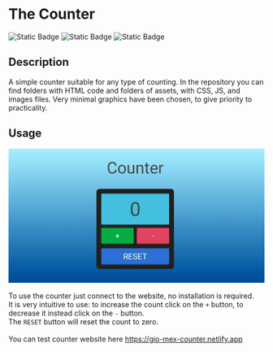 # The Counter
![Static Badge](https://img.shields.io/badge/HTML5-black?style=for-the-badge&logo=html5)
![Static Badge](https://img.shields.io/badge/CSS3-black?style=for-the-badge&logo=css3&logoColor=blue)
![Static Badge](https://img.shields.io/badge/JavaScript-black?style=for-the-badge&logo=JavaScript)

## Description

A simple counter suitable for any type of counting. In the repository you can find folders with HTML code and folders of assets, with CSS, JS, and images files. Very minimal graphics have been chosen, to give priority to practicality.

## Usage

![Screenshot of the counter](assets/img/index-preview.jpg)
    
To use the counter just connect to the website, no installation is required. </br>
It is very intuitive to use: to increase the count click on the `+` button, to decrease it instead click on the `-` button. </br>
The `RESET` button will reset the count to zero. </br></br>
You can test counter website here https://gio-mex-counter.netlify.app
